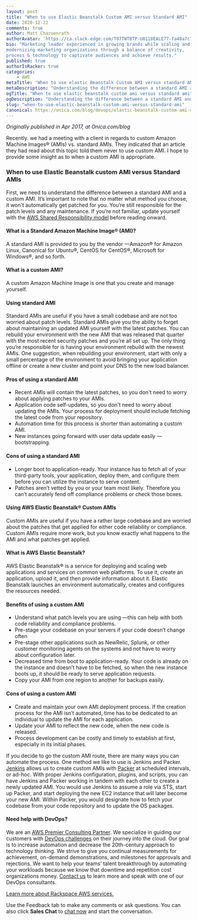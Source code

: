 ```yaml
---
layout: post
title: "When to use Elastic Beanstalk Custom AMI versus Standard AMI"
date: 2020-12-22
comments: true
author: Matt Charoenrath 
authorAvatar: 'https://ca.slack-edge.com/T07TWTBTP-U0118EALE77-fa48a7c11b02-72'
bio: "Marketing leader experienced in growing brands while scaling and 
modernizing marketing organizations through a balance of creativity, 
process & technology to captivate audiences and achieve results."
published: true
authorIsRacker: true
categories:
    - AWS
metaTitle: "When to use elastic Beanstalk Custom AMI versus standard AMI"
metaDescription: "Understanding the difference between a standard AMI and a custom AMI is important so you can choose the best possible service for your particular needs."
ogTitle: "When to use elastic beanstalk custom ami versus standard ami"
ogDescription: "Understanding the difference between a standard AMI and a custom AMI is important so you can choose the best possible service for your particular needs."
slug: "when-to-use-elastic-beanstalk-custom-ami-versus-standard-ami"
canonical: https://onica.com/blog/devops/elastic-beanstalk-custom-ami-vs-standard-ami/
---
```


*Originally published in Apr 2017, at Onica.com/blog*

Recently. we had a meeting with a client in regards to custom Amazon Machine Images&reg; (AMIs) vs. standard AMIs. They indicated that an article they had read about this topic told them never to use custom AMI. I hope to provide some insight as to when a custom AMI is appropriate.

<!--more-->

### When to use Elastic Beanstalk custom AMI versus Standard AMIs

First, we need to understand the difference between a standard AMI and a custom AMI. It’s important to note that no matter what method you choose, it won't automatically get patched for you. You’re still responsible for the patch levels and any maintenance. If you’re not familiar, update yourself with the [AWS Shared Responsibility model](https://aws.amazon.com/compliance/shared-responsibility-model/) before reading onward.

####  What is a Standard Amazon Machine Image&reg; (AMI)?

A standard AMI is provided to you by the vendor &mdash;Amazon&reg; for Amazon Linux, Canonical for Ubuntu&reg;, CentOS for CentOS&reg;, Microsoft for Windows&reg;, and so forth.

#### What is a custom AMI?

A custom Amazon Machine Image is one that you create and manage yourself.

#### Using standard AMI

Standard AMIs are useful if you have a small codebase and are not too worried about patch levels. Standard AMIs give you the ability to forget about maintaining an updated AMI yourself with the latest patches. You can rebuild your environment with the new AMI that was released that quarter with the most recent security patches and you’re all set up. The only thing you’re responsible for is having your environment rebuild with the newest AMIs. One suggestion, when rebuilding your environment, start with only a small percentage of the environment to avoid bringing your application offline or create a new cluster and point your DNS to the new load balancer.

#### Pros of using a standard AMI

+ Recent AMIs will contain the latest patches, so you don't need to worry about applying patches to your AMIs.
+ Application code self-updates, so you don't need to worry about updating the AMIs. Your process for deployment should include fetching the latest code from your repository.
+ Automation time for this process is shorter than automating a custom AMI.
+ New instances going forward with user data update easily &mdash;bootstrapping.

#### Cons of using a standard AMI

+ Longer boot to application-ready. Your instance has to fetch all of your third-party tools, your application, deploy them, and configure them before you can utilize the instance to serve content.
+ Patches aren’t vetted by you or your team most likely. Therefore you can’t accurately fend off compliance problems or check those boxes.

#### Using AWS Elastic Beanstalk&reg; Custom AMIs

Custom AMIs are useful if you have a rather large codebase and are worried about the patches that get applied for either code reliability or compliance. Custom AMIs require more work, but you know exactly what happens to the AMI and what patches get applied.

#### What is AWS Elastic Beanstalk?

AWS Elastic Beanstalk&reg; is a service for deploying and scaling web applications and services on common web platforms. To use it, create an application, upload it, and then provide information about it. Elastic Beanstalk launches an environment automatically, creates and configures the resources needed.

#### Benefits of using a custom AMI

+ Understand what patch levels you are using &mdash;this can help with both code reliability and compliance problems.
+ Pre-stage your codebase on your servers if your code doesn’t change often
+ Pre-stage other applications such as NewRelic, Splunk, or other customer monitoring agents on the systems and not have to worry about configuration later.
+ Decreased time from boot to application-ready. Your code is already on the instance and doesn’t have to be fetched, so when the new instance boots up, it should be ready to serve application requests.
+ Copy your AMI from one region to another for backups easily.

#### Cons of using a custom AMI

+ Create and maintain your own AMI deployment process. If the creation process for the AMI isn’t automated, time has to be dedicated to an individual to update the AMI for each application.
+ Update your AMI to reflect the new code, when the new code is released. 
+ Process development can be costly and timely to establish at first, especially in its initial phases.

If you decide to go the custom AMI route, there are many ways you can automate the process. One method we like to use is Jenkins and Packer. [Jenkins](https://www.jenkins.io/) allows us to create custom AMIs with [Packer](https://www.packer.io/) at scheduled intervals, or ad-hoc. With proper Jenkins configuration, plugins, and scripts, you can have Jenkins and Packer working in tandem with each other to create a newly updated AMI. You would use Jenkins to assume a role via STS, start up Packer, and start deploying the new EC2 instance that will later become your new AMI. Within Packer, you would designate how to fetch your codebase from your code repository and to update the OS packages.

#### Need help with DevOps?

We are an [AWS Premier Consulting Partner](https://onica.com/amazon-web-services/). We specialize in guiding our customers with [DevOps challenges](https://onica.com/amazon-web-services/devops/) on their journey into the cloud. Our goal is to increase automation and decrease the 20th-century approach to technology thinking. We strive to give you continual measurements for achievement, on-demand demonstrations, and milestones for approvals and rejections. We want to help your teams’ talent breakthrough by automating your workloads because we know that downtime and repetition cost organizations money. [Contact us](https://onica.com/contact/) to learn more and speak with one of our DevOps consultants.

<a class="cta blue" id="cta" href="https://www.rackspace.com/cloud/aws">Learn more about Rackspace AWS services.</a>

Use the Feedback tab to make any comments or ask questions. You can also click
**Sales Chat** to [chat now](https://www.rackspace.com/) and start the conversation.
